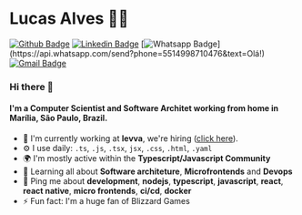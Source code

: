 # Lucas Alves :man_technologist:

[![Github Badge](https://img.shields.io/badge/-Github-000?style=flat-square&logo=Github&logoColor=white&link=https://github.com/lcoalves)](https://github.com/lcoalves)
[![Linkedin Badge](https://img.shields.io/badge/-LinkedIn-blue?style=flat-square&logo=Linkedin&logoColor=white&link=https://www.linkedin.com/in/llucascoalves/)](https://www.linkedin.com/in/lucascoalves/)
[![Whatsapp Badge](https://img.shields.io/badge/-Whatsapp-4CA143?style=flat-square&labelColor=4CA143&logo=whatsapp&logoColor=white&link=https://api.whatsapp.com/send?phone=5514998710476&text=Olá!)](https://api.whatsapp.com/send?phone=5514998710476&text=Olá!)
[![Gmail Badge](https://img.shields.io/badge/-Gmail-c14438?style=flat-square&logo=Gmail&logoColor=white&link=mailto:lucascosta.lo77@gmail.com)](mailto:lucascosta.lo77@gmail.com)

### Hi there 👋

#### I'm a Computer Scientist and Software Architet working from home in Marília, São Paulo, Brazil.

- 🏢 I'm currently working at **levva**, we're hiring ([click here](https://levva.io/carreiras/)).
- ⚙️ I use daily: `.ts`, `.js`, `.tsx`, `jsx`, `.css`, `.html`, `.yaml`
- 🌍 I'm mostly active within the **Typescript/Javascript Community**
- 🌱 Learning all about **Software architeture**, **Microfrontends** and **Devops**
- 💬 Ping me about **development**, **nodejs**, **typescript**, **javascript**, **react**, **react native**, **micro frontends**, **ci/cd**, **docker**
- ⚡️ Fun fact: I'm a huge fan of Blizzard Games
